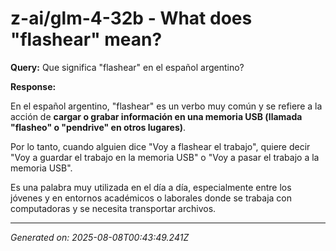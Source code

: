 # z-ai/glm-4-32b - What does "flashear" mean?

**Query:** Que significa "flashear" en el español argentino?



**Response:**

En el español argentino, "flashear" es un verbo muy común y se refiere a la acción de **cargar o grabar información en una memoria USB (llamada "flasheo" o "pendrive" en otros lugares)**.

Por lo tanto, cuando alguien dice "Voy a flashear el trabajo", quiere decir "Voy a guardar el trabajo en la memoria USB" o "Voy a pasar el trabajo a la memoria USB".

Es una palabra muy utilizada en el día a día, especialmente entre los jóvenes y en entornos académicos o laborales donde se trabaja con computadoras y se necesita transportar archivos.

---
*Generated on: 2025-08-08T00:43:49.241Z*
